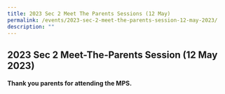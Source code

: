 ```yaml
---
title: 2023 Sec 2 Meet The Parents Sessions (12 May)
permalink: /events/2023-sec-2-meet-the-parents-session-12-may-2023/
description: ""
---
```

2023 Sec 2 Meet-The-Parents Session (12 May 2023)
----------------------------------------------------

#### Thank you parents for attending the MPS.

